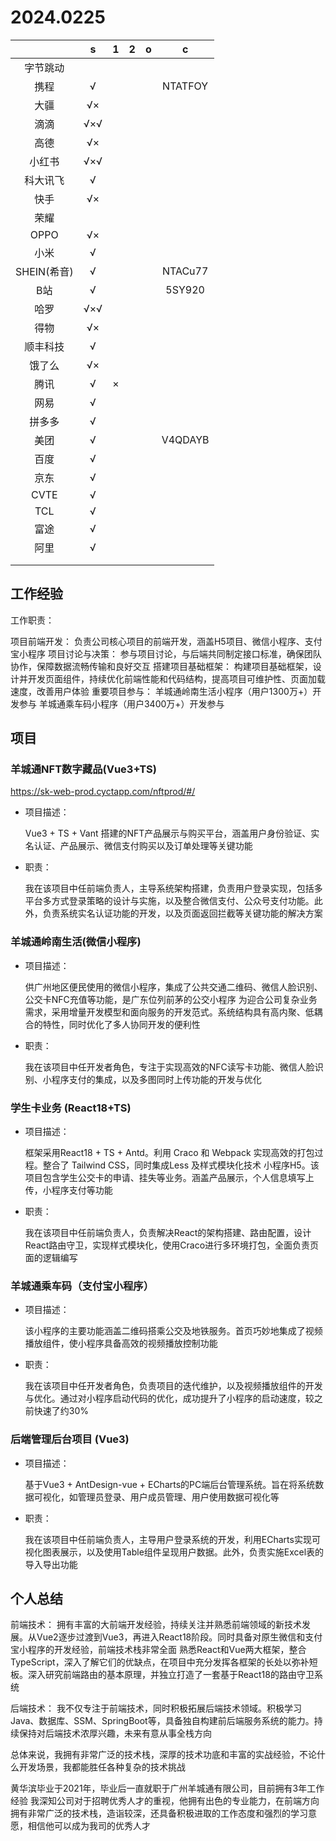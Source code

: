 # 2024.0225

|             |  s   |  1   |  2   |  o   |    c    |
| :---------: | :--: | :--: | :--: | :--: | :-----: |
|  字节跳动   |      |      |      |      |         |
|    携程     |  √   |      |      |      | NTATFOY |
|    大疆     |  √×  |      |      |      |         |
|    滴滴     | √×√  |      |      |      |         |
|    高德     |  √×  |      |      |      |         |
|   小红书    | √×√  |      |      |      |         |
|  科大讯飞   |  √   |      |      |      |         |
|    快手     |  √×  |      |      |      |         |
|    荣耀     |      |      |      |      |         |
|    OPPO     |  √×  |      |      |      |         |
|    小米     |  √   |      |      |      |         |
| SHEIN(希音) |  √   |      |      |      | NTACu77 |
|     B站     |  √   |      |      |      | 5SY920  |
|    哈罗     | √×√  |      |      |      |         |
|    得物     |  √×  |      |      |      |         |
|  顺丰科技   |  √   |      |      |      |         |
|   饿了么    |  √×  |      |      |      |         |
|    腾讯     |  √   |  ×   |      |      |         |
|    网易     |  √   |      |      |      |         |
|   拼多多    |  √   |      |      |      |         |
|    美团     |  √   |      |      |      | V4QDAYB |
|    百度     |  √   |      |      |      |         |
|    京东     |  √   |      |      |      |         |
|    CVTE     |  √   |      |      |      |         |
|     TCL     |  √   |      |      |      |         |
|    富途     |  √   |      |      |      |         |
|    阿里     |  √   |      |      |      |         |
|             |      |      |      |      |         |
|             |      |      |      |      |         |



## 工作经验

工作职责：

项目前端开发： 负责公司核心项目的前端开发，涵盖H5项目、微信小程序、支付宝小程序
项目讨论与决策： 参与项目讨论，与后端共同制定接口标准，确保团队协作，保障数据流畅传输和良好交互
搭建项目基础框架： 构建项目基础框架，设计并开发页面组件，持续优化前端性能和代码结构，提高项目可维护性、页面加载速度，改善用户体验
重要项目参与：
    羊城通岭南生活小程序（用户1300万+）开发参与
    羊城通乘车码小程序（用户3400万+）开发参与



## 项目

### 羊城通NFT数字藏品(Vue3+TS)

https://sk-web-prod.cyctapp.com/nftprod/#/

- 项目描述：

  Vue3 + TS + Vant 搭建的NFT产品展示与购买平台，涵盖用户身份验证、实名认证、产品展示、微信支付购买以及订单处理等关键功能

- 职责：

  我在该项目中任前端负责人，主导系统架构搭建，负责用户登录实现，包括多平台多方式登录策略的设计与实施，以及整合微信支付、公众号支付功能。此外，负责系统实名认证功能的开发，以及页面返回拦截等关键功能的解决方案



### 羊城通岭南生活(微信小程序)

- 项目描述：

  供广州地区便民使用的微信小程序，集成了公共交通二维码、微信人脸识别、公交卡NFC充值等功能，是广东位列前茅的公交小程序 
  为迎合公司复杂业务需求，采用增量开发模型和面向服务的开发范式。系统结构具有高内聚、低耦合的特性，同时优化了多人协同开发的便利性
  
- 职责：

  我在该项目中任开发者角色，专注于实现高效的NFC读写卡功能、微信人脸识别、小程序支付的集成，以及多图同时上传功能的开发与优化



### 学生卡业务 (React18+TS)

- 项目描述：

  框架采用React18 + TS + Antd。利用 Craco 和 Webpack 实现高效的打包过程。整合了 Tailwind CSS，同时集成Less 及样式模块化技术
  小程序H5。该项目包含学生公交卡的申请、挂失等业务。涵盖产品展示，个人信息填写上传，小程序支付等功能
  
- 职责：

  我在该项目中任前端负责人，负责解决React的架构搭建、路由配置，设计React路由守卫，实现样式模块化，使用Craco进行多环境打包，全面负责页面的逻辑编写



### 羊城通乘车码（支付宝小程序）

- 项目描述：

  该小程序的主要功能涵盖二维码搭乘公交及地铁服务。首页巧妙地集成了视频播放组件，使小程序具备高效的视频播放控制功能

- 职责：

  我在该项目中任开发者角色，负责项目的迭代维护，以及视频播放组件的开发与优化。通过对小程序启动代码的优化，成功提升了小程序的启动速度，较之前快速了约30%



### 后端管理后台项目 (Vue3)

- 项目描述：

  基于Vue3 + AntDesign-vue + ECharts的PC端后台管理系统。旨在将系统数据可视化，如管理员登录、用户成员管理、用户使用数据可视化等

- 职责：

  我在该项目中任前端负责人，主导用户登录系统的开发，利用ECharts实现可视化图表展示，以及使用Table组件呈现用户数据。此外，负责实施Excel表的导入导出功能

## 个人总结

前端技术：
    拥有丰富的大前端开发经验，持续关注并熟悉前端领域的新技术发展。从Vue2逐步过渡到Vue3，再进入React18阶段。同时具备对原生微信和支付宝小程序的开发经验，前端技术栈非常全面
    熟悉React和Vue两大框架，整合TypeScript，深入了解它们的优缺点，在项目中充分发挥各框架的长处以弥补短板。深入研究前端路由的基本原理，并独立打造了一套基于React18的路由守卫系统

后端技术：
    我不仅专注于前端技术，同时积极拓展后端技术领域。积极学习Java、数据库、SSM、SpringBoot等，具备独自构建前后端服务系统的能力。持续保持对后端技术浓厚兴趣，未来有意从事全栈方向

总体来说，我拥有非常广泛的技术栈，深厚的技术功底和丰富的实战经验，不论什么开发场景，我都能胜任各种复杂的技术挑战





黄华滨毕业于2021年，毕业后一直就职于广州羊城通有限公司，目前拥有3年工作经验
我深知公司对于招聘优秀人才的重视，他拥有出色的专业能力，在前端方向拥有非常广泛的技术栈，造诣较深，还具备积极进取的工作态度和强烈的学习意愿，相信他可以成为我司的优秀人才
